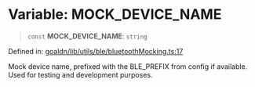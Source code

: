 # Variable: MOCK\_DEVICE\_NAME

> `const` **MOCK\_DEVICE\_NAME**: `string`

Defined in: [goaldn/lib/utils/ble/bluetoothMocking.ts:17](https://github.com/aldesgroup/goaldn/blob/6a7943d02984b1a6b41d76a3a483a1484b644076/lib/utils/ble/bluetoothMocking.ts#L17)

Mock device name, prefixed with the BLE_PREFIX from config if available.
Used for testing and development purposes.
